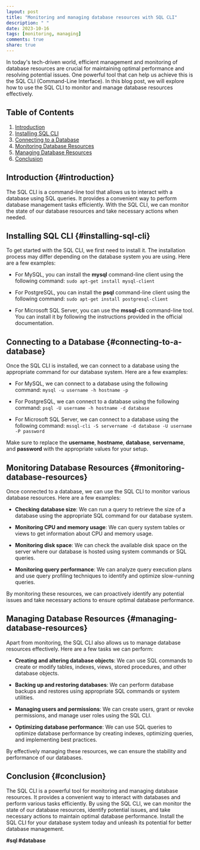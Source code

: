 ```yaml
---
layout: post
title: "Monitoring and managing database resources with SQL CLI"
description: " "
date: 2023-10-16
tags: [monitoring, managing]
comments: true
share: true
---
```


In today's tech-driven world, efficient management and monitoring of database resources are crucial for maintaining optimal performance and resolving potential issues. One powerful tool that can help us achieve this is the SQL CLI (Command-Line Interface). In this blog post, we will explore how to use the SQL CLI to monitor and manage database resources effectively.

## Table of Contents
1. [Introduction](#introduction)
2. [Installing SQL CLI](#installing-sql-cli)
3. [Connecting to a Database](#connecting-to-a-database)
4. [Monitoring Database Resources](#monitoring-database-resources)
5. [Managing Database Resources](#managing-database-resources)
6. [Conclusion](#conclusion)

## Introduction {#introduction}
The SQL CLI is a command-line tool that allows us to interact with a database using SQL queries. It provides a convenient way to perform database management tasks efficiently. With the SQL CLI, we can monitor the state of our database resources and take necessary actions when needed.

## Installing SQL CLI {#installing-sql-cli}
To get started with the SQL CLI, we first need to install it. The installation process may differ depending on the database system you are using. Here are a few examples:

- For MySQL, you can install the **mysql** command-line client using the following command: `sudo apt-get install mysql-client`

- For PostgreSQL, you can install the **psql** command-line client using the following command: `sudo apt-get install postgresql-client`

- For Microsoft SQL Server, you can use the **mssql-cli** command-line tool. You can install it by following the instructions provided in the official documentation.

## Connecting to a Database {#connecting-to-a-database}
Once the SQL CLI is installed, we can connect to a database using the appropriate command for our database system. Here are a few examples:

- For MySQL, we can connect to a database using the following command: `mysql -u username -h hostname -p`

- For PostgreSQL, we can connect to a database using the following command: `psql -U username -h hostname -d database`

- For Microsoft SQL Server, we can connect to a database using the following command: `mssql-cli -S servername -d database -U username -P password`

Make sure to replace the **username**, **hostname**, **database**, **servername**, and **password** with the appropriate values for your setup.

## Monitoring Database Resources {#monitoring-database-resources}
Once connected to a database, we can use the SQL CLI to monitor various database resources. Here are a few examples:

- **Checking database size**: We can run a query to retrieve the size of a database using the appropriate SQL command for our database system.

- **Monitoring CPU and memory usage**: We can query system tables or views to get information about CPU and memory usage.

- **Monitoring disk space**: We can check the available disk space on the server where our database is hosted using system commands or SQL queries.

- **Monitoring query performance**: We can analyze query execution plans and use query profiling techniques to identify and optimize slow-running queries.

By monitoring these resources, we can proactively identify any potential issues and take necessary actions to ensure optimal database performance.

## Managing Database Resources {#managing-database-resources}
Apart from monitoring, the SQL CLI also allows us to manage database resources effectively. Here are a few tasks we can perform:

- **Creating and altering database objects**: We can use SQL commands to create or modify tables, indexes, views, stored procedures, and other database objects.

- **Backing up and restoring databases**: We can perform database backups and restores using appropriate SQL commands or system utilities.

- **Managing users and permissions**: We can create users, grant or revoke permissions, and manage user roles using the SQL CLI.

- **Optimizing database performance**: We can use SQL queries to optimize database performance by creating indexes, optimizing queries, and implementing best practices.

By effectively managing these resources, we can ensure the stability and performance of our databases.

## Conclusion {#conclusion}
The SQL CLI is a powerful tool for monitoring and managing database resources. It provides a convenient way to interact with databases and perform various tasks efficiently. By using the SQL CLI, we can monitor the state of our database resources, identify potential issues, and take necessary actions to maintain optimal database performance. Install the SQL CLI for your database system today and unleash its potential for better database management. 

**#sql #database**